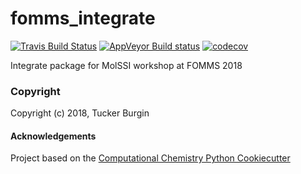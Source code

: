 fomms_integrate
==============================
[//]: # (Badges)
[![Travis Build Status](https://travis-ci.org/REPLACE_WITH_OWNER_ACCOUNT/fomms_integrate.png)](https://travis-ci.org/REPLACE_WITH_OWNER_ACCOUNT/fomms_integrate)
[![AppVeyor Build status](https://ci.appveyor.com/api/projects/status/REPLACE_WITH_APPVEYOR_LINK/branch/master?svg=true)](https://ci.appveyor.com/project/REPLACE_WITH_OWNER_ACCOUNT/fomms_integrate/branch/master)
[![codecov](https://codecov.io/gh/REPLACE_WITH_OWNER_ACCOUNT/fomms_integrate/branch/master/graph/badge.svg)](https://codecov.io/gh/REPLACE_WITH_OWNER_ACCOUNT/fomms_integrate/branch/master)

Integrate package for MolSSI workshop at FOMMS 2018

### Copyright

Copyright (c) 2018, Tucker Burgin


#### Acknowledgements
 
Project based on the 
[Computational Chemistry Python Cookiecutter](https://github.com/choderalab/cookiecutter-python-comp-chem)

